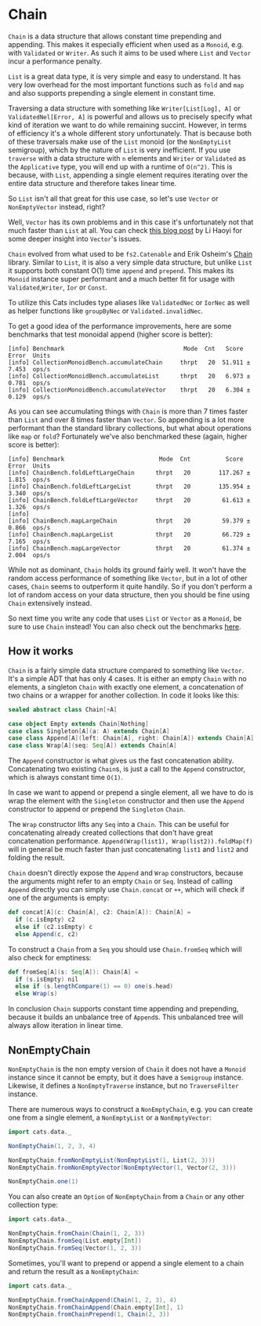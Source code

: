 # Chain

`Chain` is a data structure that allows constant time prepending and appending.
This makes it especially efficient when used as a `Monoid`, e.g. with `Validated` or `Writer`.
As such it aims to be used where `List` and `Vector` incur a performance penalty.

`List` is a great data type, it is very simple and easy to understand.
It has very low overhead for the most important functions such as `fold` and `map` and also supports prepending a single element in constant time.

Traversing a data structure with something like `Writer[List[Log], A]` or `ValidatedNel[Error, A]` is  powerful and allows us to precisely specify what kind of iteration we want to do while remaining succint.
However, in terms of efficiency it's a whole different story unfortunately.
That is because both of these traversals make use of the `List` monoid (or the `NonEmptyList` semigroup), which by the nature of `List` is very inefficient.
If you use `traverse` with a data structure with `n` elements and `Writer` or `Validated` as the `Applicative` type, you will end up with a runtime of `O(n^2)`.
This is because, with `List`, appending a single element requires iterating over the entire data structure and therefore takes linear time.

So `List` isn't all that great for this use case, so let's use `Vector` or `NonEmptyVector` instead, right?

Well, `Vector` has its own problems and in this case it's unfortunately not that much faster than `List` at all. You can check [this blog post](http://www.lihaoyi.com/post/BenchmarkingScalaCollections.html#vectors-are-ok) by Li Haoyi for some deeper insight into `Vector`'s issues.


`Chain` evolved from what used to be `fs2.Catenable` and Erik Osheim's [Chain](https://github.com/non/chain ) library.
Similar to `List`, it is also a very simple data structure, but unlike `List` it supports both constant O(1) time `append` and `prepend`.
This makes its `Monoid` instance super performant and a much better fit for usage with `Validated`,`Writer`, `Ior` or `Const`.

To utilize this Cats includes type aliases like `ValidatedNec` or `IorNec` as well as helper functions like `groupByNec` or `Validated.invalidNec`.

To get a good idea of the performance improvements, here are some benchmarks that test monoidal append (higher score is better):

```
[info] Benchmark                                  Mode  Cnt   Score   Error  Units
[info] CollectionMonoidBench.accumulateChain     thrpt   20  51.911 ± 7.453  ops/s
[info] CollectionMonoidBench.accumulateList      thrpt   20   6.973 ± 0.781  ops/s
[info] CollectionMonoidBench.accumulateVector    thrpt   20   6.304 ± 0.129  ops/s
```

As you can see accumulating things with `Chain` is more than 7 times faster than `List` and over 8 times faster than `Vector`.
So appending is a lot more performant than the standard library collections, but what about operations like `map` or `fold`?
Fortunately we've also benchmarked these (again, higher score is better):

```
[info] Benchmark                           Mode  Cnt          Score         Error  Units
[info] ChainBench.foldLeftLargeChain      thrpt   20        117.267 ±       1.815  ops/s
[info] ChainBench.foldLeftLargeList       thrpt   20        135.954 ±       3.340  ops/s
[info] ChainBench.foldLeftLargeVector     thrpt   20         61.613 ±       1.326  ops/s
[info]
[info] ChainBench.mapLargeChain           thrpt   20         59.379 ±       0.866  ops/s
[info] ChainBench.mapLargeList            thrpt   20         66.729 ±       7.165  ops/s
[info] ChainBench.mapLargeVector          thrpt   20         61.374 ±       2.004  ops/s
```

While not as dominant, `Chain` holds its ground fairly well.
It won't have the random access performance of something like `Vector`, but in a lot of other cases, `Chain` seems to outperform it quite handily.
So if you don't perform a lot of random access on your data structure, then you should be fine using `Chain` extensively instead.

So next time you write any code that uses `List` or `Vector` as a `Monoid`, be sure to use `Chain` instead!
You can also check out the benchmarks [here](https://github.com/typelevel/cats/blob/v1.3.0/bench/src/main/scala/cats/bench).

## How it works

`Chain` is a fairly simple data structure compared to something like `Vector`.
It's a simple ADT that has only 4 cases.
It is either an empty `Chain` with no elements, a singleton `Chain` with exactly one element, a concatenation of two chains or a wrapper for another collection.
In code it looks like this:

```scala mdoc
sealed abstract class Chain[+A]

case object Empty extends Chain[Nothing]
case class Singleton[A](a: A) extends Chain[A]
case class Append[A](left: Chain[A], right: Chain[A]) extends Chain[A]
case class Wrap[A](seq: Seq[A]) extends Chain[A]
```

The `Append` constructor is what gives us the fast concatenation ability.
Concatenating two existing `Chain`s, is just a call to the `Append` constructor, which is always constant time `O(1)`.

In case we want to append or prepend a single element,
 all we have to do is wrap the element with the `Singleton` constructor and then use the `Append` constructor to append or prepend the `Singleton` `Chain`.

The `Wrap` constructor lifts any `Seq` into a `Chain`.
This can be useful for concatenating already created collections that don't have great concatenation performance.
`Append(Wrap(list1), Wrap(list2)).foldMap(f)` will in general be much faster than just concatenating `list1` and `list2` and folding the result.

`Chain` doesn't directly expose the `Append` and `Wrap` constructors, because the arguments might refer to an empty `Chain` or `Seq`.
Instead of calling `Append` directly you can simply use `Chain.concat` or `++`, which will check if one of the arguments is empty:

```scala
def concat[A](c: Chain[A], c2: Chain[A]): Chain[A] =
  if (c.isEmpty) c2
  else if (c2.isEmpty) c
  else Append(c, c2)
```

To construct a `Chain` from a `Seq` you should use `Chain.fromSeq` which will also check for emptiness:

```scala
def fromSeq[A](s: Seq[A]): Chain[A] =
  if (s.isEmpty) nil
  else if (s.lengthCompare(1) == 0) one(s.head)
  else Wrap(s)
```



In conclusion `Chain` supports constant time appending and prepending, because it builds an unbalance tree of `Append`s.
This unbalanced tree will always allow iteration in linear time. 


## NonEmptyChain 

`NonEmptyChain` is the non empty version of `Chain` it does not have a `Monoid` instance since it cannot be empty, but it does have a `Semigroup` instance.
Likewise, it defines a `NonEmptyTraverse` instance, but no `TraverseFilter` instance.

There are numerous ways to construct a `NonEmptyChain`, e.g. you can create one from a single element, a `NonEmptyList` or a `NonEmptyVector`:

```scala mdoc
import cats.data._

NonEmptyChain(1, 2, 3, 4)

NonEmptyChain.fromNonEmptyList(NonEmptyList(1, List(2, 3)))
NonEmptyChain.fromNonEmptyVector(NonEmptyVector(1, Vector(2, 3)))

NonEmptyChain.one(1)
```



You can also create an `Option` of `NonEmptyChain` from a `Chain` or any other collection type:

```scala mdoc
import cats.data._

NonEmptyChain.fromChain(Chain(1, 2, 3))
NonEmptyChain.fromSeq(List.empty[Int])
NonEmptyChain.fromSeq(Vector(1, 2, 3))
```

Sometimes, you'll want to prepend or append a single element to a chain and return the result as a `NonEmptyChain`:

```scala mdoc
import cats.data._

NonEmptyChain.fromChainAppend(Chain(1, 2, 3), 4)
NonEmptyChain.fromChainAppend(Chain.empty[Int], 1)
NonEmptyChain.fromChainPrepend(1, Chain(2, 3))
```
